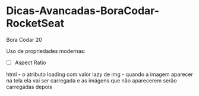 # Dicas-Avancadas-BoraCodar-RocketSeat
Bora Codar 20

Uso de propriedades modernas:

- [ ] Aspect Ratio


html - o atributo loading com valor lazy de img - quando a imagem aparecer na tela ela vai ser carregada e as imágens que não aparecerem serão carregadas depois